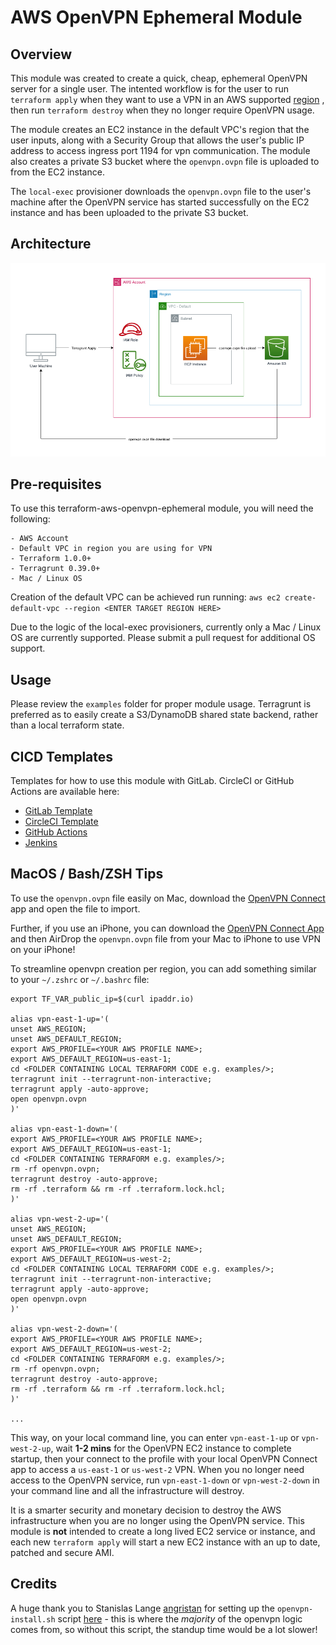 # AWS OpenVPN Ephemeral Module

## Overview

This module was created to create a quick, cheap, ephemeral OpenVPN server for a single user. The intented workflow is for the user to run `terraform apply` when they want to use a VPN in an AWS supported [region](https://docs.aws.amazon.com/AmazonRDS/latest/UserGuide/Concepts.RegionsAndAvailabilityZones.html) , then run `terraform destroy` when they no longer require OpenVPN usage.

The module creates an EC2 instance in the default VPC's region that the user inputs, along with a Security Group that allows the user's public IP address to access ingress port 1194 for vpn communication. The module also creates a private S3 bucket where the `openvpn.ovpn` file is uploaded to from the EC2 instance.

The `local-exec` provisioner downloads the `openvpn.ovpn` file to the user's machine after the OpenVPN service has started successfully on the EC2 instance and has been uploaded to the private S3 bucket.

## Architecture

![Visual of OpenVPN EC2 Server architecture](https://github.com/paulmarsicloud/terraform-aws-openvpn-ephemeral/raw/main/examples/architecture.png)

## Pre-requisites

To use this terraform-aws-openvpn-ephemeral module, you will need the following:

```
- AWS Account
- Default VPC in region you are using for VPN
- Terraform 1.0.0+
- Terragrunt 0.39.0+
- Mac / Linux OS
```

Creation of the default VPC can be achieved run running: `aws ec2 create-default-vpc --region <ENTER TARGET REGION HERE>`

Due to the logic of the local-exec provisioners, currently only a Mac / Linux OS are currently supported. Please submit a pull request for additional OS support.

## Usage

Please review the `examples` folder for proper module usage. Terragrunt is preferred as to easily create a S3/DynamoDB shared state backend, rather than a local terraform state.

## CICD Templates

Templates for how to use this module with GitLab. CircleCI or GitHub Actions are available here:

- [GitLab Template](https://gitlab.com/paulmarsicloud/openvpn-ephemeral-template/)
- [CircleCI Template](https://github.com/paulmarsicloud/openvpn-ephemeral-circleci-template)
- [GitHub Actions](https://github.com/paulmarsicloud/openvpn-ephemeral-github-actions-template)
- [Jenkins](https://github.com/paulmarsicloud/openvpn-ephemeral-jenkins-template)

## MacOS / Bash/ZSH Tips

To use the `openvpn.ovpn` file easily on Mac, download the [OpenVPN Connect](https://openvpn.net/client-connect-vpn-for-mac-os/) app and open the file to import.

Further, if you use an iPhone, you can download the [OpenVPN Connect App](https://apps.apple.com/us/app/openvpn-connect/id590379981) and then AirDrop the `openvpn.ovpn` file from your Mac to iPhone to use VPN on your iPhone!

To streamline openvpn creation per region, you can add something similar to your `~/.zshrc` or `~/.bashrc` file:

```
export TF_VAR_public_ip=$(curl ipaddr.io)

alias vpn-east-1-up='(
unset AWS_REGION;
unset AWS_DEFAULT_REGION;
export AWS_PROFILE=<YOUR AWS PROFILE NAME>;
export AWS_DEFAULT_REGION=us-east-1;
cd <FOLDER CONTAINING LOCAL TERRAFORM CODE e.g. examples/>;
terragrunt init --terragrunt-non-interactive;
terragrunt apply -auto-approve;
open openvpn.ovpn
)'

alias vpn-east-1-down='(
export AWS_PROFILE=<YOUR AWS PROFILE NAME>;
export AWS_DEFAULT_REGION=us-east-1;
cd <FOLDER CONTAINING TERRAFORM e.g. examples/>;
rm -rf openvpn.ovpn;
terragrunt destroy -auto-approve;
rm -rf .terraform && rm -rf .terraform.lock.hcl;
)'

alias vpn-west-2-up='(
unset AWS_REGION;
unset AWS_DEFAULT_REGION;
export AWS_PROFILE=<YOUR AWS PROFILE NAME>;
export AWS_DEFAULT_REGION=us-west-2;
cd <FOLDER CONTAINING LOCAL TERRAFORM CODE e.g. examples/>;
terragrunt init --terragrunt-non-interactive;
terragrunt apply -auto-approve;
open openvpn.ovpn
)'

alias vpn-west-2-down='(
export AWS_PROFILE=<YOUR AWS PROFILE NAME>;
export AWS_DEFAULT_REGION=us-west-2;
cd <FOLDER CONTAINING TERRAFORM e.g. examples/>;
rm -rf openvpn.ovpn;
terragrunt destroy -auto-approve;
rm -rf .terraform && rm -rf .terraform.lock.hcl;
)'

...
```

This way, on your local command line, you can enter `vpn-east-1-up` or `vpn-west-2-up`, wait **1-2 mins** for the OpenVPN EC2 instance to complete startup, then your connect to the profile with your local OpenVPN Connect app to access a `us-east-1` or `us-west-2` VPN. When you no longer need access to the OpenVPN service, run `vpn-east-1-down` or `vpn-west-2-down` in your command line and all the infrastructure will destroy.

It is a smarter security and monetary decision to destroy the AWS infrastructure when you are no longer using the OpenVPN service. This module is **not** intended to create a long lived EC2 service or instance, and each new `terraform apply` will start a new EC2 instance with an up to date, patched and secure AMI.

## Credits

A huge thank you to Stanislas Lange [angristan](https://github.com/angristan/) for setting up the `openvpn-install.sh` script [here](https://github.com/angristan/openvpn-install) - this is where the _majority_ of the openvpn logic comes from, so without this script, the standup time would be a lot slower!
